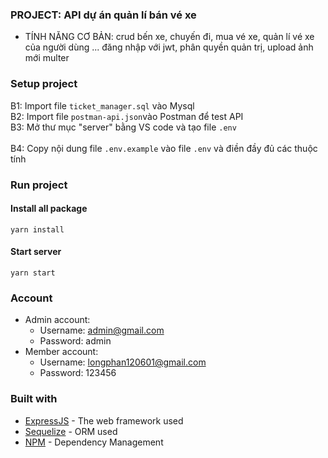 ### PROJECT: API dự án quản lí bán vé xe
- TÍNH NĂNG CƠ BẢN: crud bến xe, chuyến đi, mua vé xe, quản lí vé xe của người dùng ... đăng nhập  với jwt, phân quyền quản trị, upload ảnh mới multer


### Setup project
B1: Import file ```ticket_manager.sql``` vào Mysql <br/>
B2: Import file  ```postman-api.json```vào Postman để test API <br/>
B3: Mở thư mục "server" bằng VS code và tạo file ```.env```  <br/>  
B4: Copy nội dung file ```.env.example``` vào file ```.env``` và điền đầy đủ các thuộc tính <br/>

### Run project
#### Install all package
```shell
yarn install
```
#### Start server
```shell
yarn start
```


### Account 

- Admin account:
    - Username: admin@gmail.com
    - Password: admin
- Member account:
    - Username: longphan120601@gmail.com
    - Password: 123456
    

### Built with
- [ExpressJS](https://expressjs.com/) - The web framework used
- [Sequelize](https://sequelize.org/v6/) - ORM used
- [NPM](https://www.npmjs.com/) - Dependency Management
